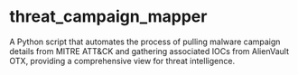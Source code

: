 # threat_campaign_mapper
A Python script that automates the process of pulling malware campaign details from MITRE ATT&amp;CK and gathering associated IOCs from AlienVault OTX, providing a comprehensive view for threat intelligence.
